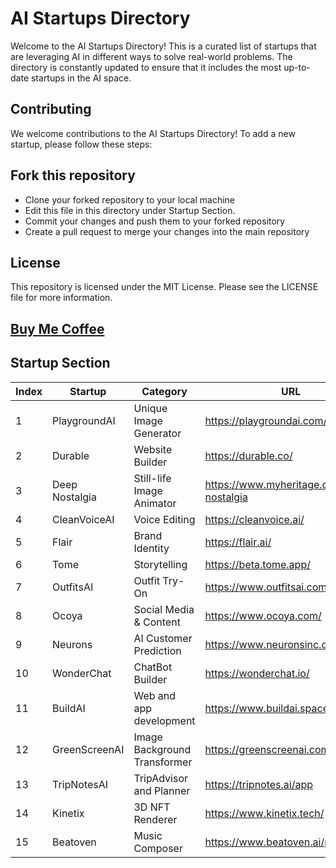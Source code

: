 # AI Startups Directory
Welcome to the AI Startups Directory! This is a curated list of startups that are leveraging AI in different ways to solve real-world problems. The directory is constantly updated to ensure that it includes the most up-to-date startups in the AI space.

## Contributing
We welcome contributions to the AI Startups Directory! To add a new startup, please follow these steps:

## Fork this repository
- Clone your forked repository to your local machine
- Edit this file in this directory under Startup Section.
- Commit your changes and push them to your forked repository
- Create a pull request to merge your changes into the main repository

## License
This repository is licensed under the MIT License. Please see the LICENSE file for more information.

## [Buy Me Coffee](https://www.buymeacoffee.com/RonnieAtuhaire)

## Startup Section
| Index | Startup        | Category              | URL                                       |
|-------|----------------|-----------------------|-------------------------------------------|
| 1     | PlaygroundAI   | Unique Image Generator | https://playgroundai.com/                  |
| 2     | Durable        | Website Builder        | https://durable.co/                        |
| 3     | Deep Nostalgia | Still-life Image Animator | https://www.myheritage.com/deep-nostalgia |
| 4     | CleanVoiceAI   | Voice Editing         | https://cleanvoice.ai/                     |
| 5     | Flair          | Brand Identity        | https://flair.ai/                          |
| 6     | Tome           | Storytelling          | https://beta.tome.app/                     |
| 7     | OutfitsAI      | Outfit Try-On         | https://www.outfitsai.com/                 |
| 8     | Ocoya          | Social Media & Content | https://www.ocoya.com/                     |
| 9     | Neurons        | AI Customer Prediction| https://www.neuronsinc.com/                |
| 10    | WonderChat     | ChatBot Builder       | https://wonderchat.io/                     |
| 11    | BuildAI        | Web and app development | https://www.buildai.space/               |
| 12    | GreenScreenAI  | Image Background Transformer | https://greenscreenai.com/         |
| 13    | TripNotesAI    | TripAdvisor and Planner | https://tripnotes.ai/app                  |
| 14    | Kinetix        | 3D NFT Renderer       | https://www.kinetix.tech/                  |
| 15    | Beatoven       | Music Composer        | https://www.beatoven.ai/pricing            |





